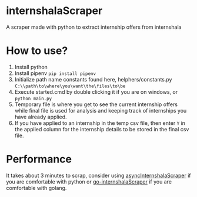 # internshalaScraper
A scraper made with python to extract internship offers from internshala

# How to use? 
1. Install python
2. Install pipenv
`pip install pipenv`
3. Initialize path name constants found here, helphers/constants.py
`C:\\path\to\where\you\want\the\files\to\be`
4. Execute started.cmd by double clicking it if you are on windows, or `python main.py`
5. Temporary file is where you get to see the current internship offers while final file is used for analysis and keeping track of internships you have already applied.
6. If you have applied to an internship in the temp csv file, then enter `Y` in the applied column for the internship details to be stored in the final csv file.

# Performance
It takes about 3 minutes to scrap, consider using [ asyncInternshalaScraper](https://github.com/philosopherstonerush/asyncInternshalaScraper) if you are comfortable with python or [go-internshalaScraper](https://github.com/philosopherstonerush/go-internshalaScraper) if you are comfortable with golang.